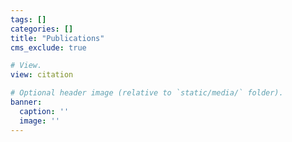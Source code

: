 ```yaml
---
tags: []
categories: []
title: "Publications"
cms_exclude: true

# View.
view: citation

# Optional header image (relative to `static/media/` folder).
banner:
  caption: ''
  image: ''
---
```


<style>
h1.lg\:text-6xl {
  font-size: 1.8rem !important;
}
</style>

<style>
.page-body {
  margin-top: 4rem !important;
}
</style>